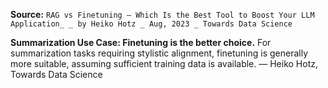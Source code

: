 **Source:** `RAG vs Finetuning — Which Is the Best Tool to Boost Your LLM Application_ _ by Heiko Hotz _ Aug, 2023 _ Towards Data Science`

**Summarization Use Case: Finetuning is the better choice.**
For summarization tasks requiring stylistic alignment, finetuning is generally more suitable, assuming sufficient training data is available. — Heiko Hotz, Towards Data Science
